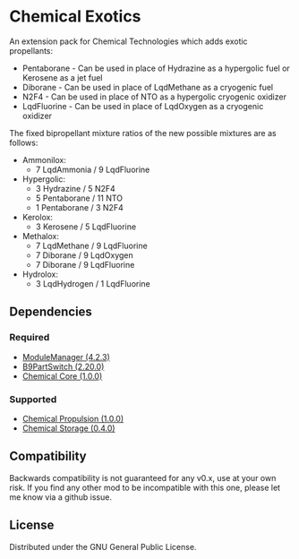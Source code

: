 # Chemical Exotics
An extension pack for Chemical Technologies which adds exotic propellants:
- Pentaborane - Can be used in place of Hydrazine as a hypergolic fuel or Kerosene as a jet fuel
- Diborane - Can be used in place of LqdMethane as a cryogenic fuel
- N2F4 - Can be used in place of NTO as a hypergolic cryogenic oxidizer
- LqdFluorine - Can be used in place of LqdOxygen as a cryogenic oxidizer

The fixed bipropellant mixture ratios of the new possible mixtures are as follows:
- Ammonilox:
  - 7 LqdAmmonia / 9 LqdFluorine
- Hypergolic:
  - 3 Hydrazine / 5 N2F4
  - 5 Pentaborane / 11 NTO
  - 1 Pentaborane / 3 N2F4
- Kerolox:
  - 3 Kerosene / 5 LqdFluorine
- Methalox:
  - 7 LqdMethane / 9 LqdFluorine
  - 7 Diborane / 9 LqdOxygen
  - 7 Diborane / 9 LqdFluorine
- Hydrolox:
  - 3 LqdHydrogen / 1 LqdFluorine

## Dependencies
### Required
- [ModuleManager (4.2.3)](https://github.com/sarbian/ModuleManager)
- [B9PartSwitch (2.20.0)](https://github.com/blowfishpro/B9PartSwitch)
- [Chemical Core (1.0.0)](https://github.com/CharleRoger/ChemicalCore)
### Supported
- [Chemical Propulsion (1.0.0)](https://github.com/CharleRoger/ChemicalPropulsion)
- [Chemical Storage (0.4.0)](https://github.com/CharleRoger/ChemicalStorage)

## Compatibility
Backwards compatibility is not guaranteed for any v0.x, use at your own risk. If you find any other mod to be incompatible with this one, please let me know via a github issue.

## License
Distributed under the GNU General Public License.
